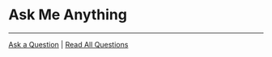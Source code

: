 # Ask Me Anything

----

[Ask a Question](../../issues/new) | [Read All Questions](../../issues?q=is%3Aissue+is%3Aclosed)
